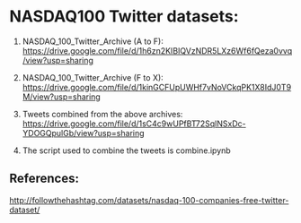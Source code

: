 # NASDAQ100 Twitter datasets:

1. NASDAQ_100_Twitter_Archive (A to F):
https://drive.google.com/file/d/1h6zn2KIBIQVzNDR5LXz6Wf6fQeza0vvq/view?usp=sharing

2. NASDAQ_100_Twitter_Archive (F to X):
https://drive.google.com/file/d/1kinGCFUpUWHf7vNoVCkqPK1X8IdJ0T9M/view?usp=sharing

3. Tweets combined from the above archives:
https://drive.google.com/file/d/1sC4c9wUPfBT72SqlNSxDc-YDOGQpulGb/view?usp=sharing

4. The script used to combine the tweets is combine.ipynb

## References:
http://followthehashtag.com/datasets/nasdaq-100-companies-free-twitter-dataset/

